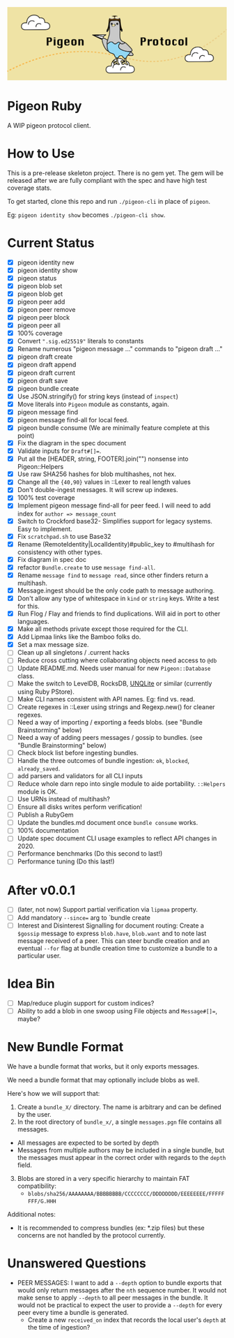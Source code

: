 ![](logo.png)

# Pigeon Ruby

A WIP pigeon protocol client.

# How to Use

This is a pre-release skeleton project. There is no gem yet. The gem will be released after we are fully compliant with the spec and have high test coverage stats.

To get started, clone this repo and run `./pigeon-cli` in place of `pigeon`.

Eg: `pigeon identity show` becomes `./pigeon-cli show`.

# Current Status

 - [X] pigeon identity new
 - [X] pigeon identity show
 - [X] pigeon status
 - [X] pigeon blob set
 - [X] pigeon blob get
 - [X] pigeon peer add
 - [X] pigeon peer remove
 - [X] pigeon peer block
 - [X] pigeon peer all
 - [X] 100% coverage
 - [X] Convert `".sig.ed25519"` literals to constants
 - [X] Rename numerous "pigeon message ..." commands to "pigeon draft ..."
 - [X] pigeon draft create
 - [X] pigeon draft append
 - [X] pigeon draft current
 - [X] pigeon draft save
 - [X] pigeon bundle create
 - [X] Use JSON.stringify() for string keys (instead of `inspect`)
 - [X] Move literals into `Pigeon` module as constants, again.
 - [X] pigeon message find
 - [X] pigeon message find-all for local feed.
 - [X] pigeon bundle consume (We are minimally feature complete at this point)
 - [X] Fix the diagram in the spec document
 - [X] Validate inputs for `Draft#[]=`.
 - [X] Put all the [HEADER, string, FOOTER].join("") nonsense into Pigeon::Helpers
 - [X] Use raw SHA256 hashes for blob multihashes, not hex.
 - [X] Change all the `{40,90}` values in ::Lexer to real length values
 - [X] Don't double-ingest messages. It will screw up indexes.
 - [X] 100% test coverage
 - [X] Implement pigeon message find-all for peer feed. I will need to add index for `author => message_count`
 - [X] Switch to Crockford base32- Simplifies support for legacy systems. Easy to implement.
 - [X] Fix `scratchpad.sh` to use Base32
 - [X] Rename (RemoteIdentity|LocalIdentity)#public_key to #multihash for consistency with other types.
 - [X] Fix diagram in spec doc
 - [X] refactor `Bundle.create` to use `message find-all`.
 - [X] Rename `message find` to `message read`, since other finders return a multihash.
 - [X] Message.ingest should be the only code path to message authoring.
 - [X] Don't allow any type of whitespace in `kind` or `string` keys. Write a test for this.
 - [X] Run Flog / Flay and friends to find duplications. Will aid in port to other languages.
 - [X] Make all methods private except those required for the CLI.
 - [X] Add Lipmaa links like the Bamboo folks do.
 - [X] Set a max message size.
 - [ ] Clean up all singletons / .current hacks
 - [ ] Reduce cross cutting where collaborating objects need access to `@db`
 - [ ] Update README.md. Needs user manual for new `Pigeon::Database` class.
 - [ ] Make the switch to LevelDB, RocksDB, [UNQLite](https://unqlite.org/features.html) or similar (currently using Ruby PStore).
 - [ ] Make CLI names consistent with API names. Eg: find vs. read.
 - [ ] Create regexes in ::Lexer using strings and Regexp.new() for cleaner regexes.
 - [ ] Need a way of importing / exporting a feeds blobs. (see "Bundle Brainstorming" below)
 - [ ] Need a way of adding peers messages / gossip to bundles. (see "Bundle Brainstorming" below)
 - [ ] Check block list before ingesting bundles.
 - [ ] Handle the three outcomes of bundle ingestion: `ok`, `blocked`, `already_saved`.
 - [ ] add parsers and validators for all CLI inputs
 - [ ] Reduce whole darn repo into single module to aide portability. `::Helpers` module is OK.
 - [ ] Use URNs instead of multihash?
 - [ ] Ensure all disks writes perform verification!
 - [ ] Publish a RubyGem
 - [ ] Update the bundles.md document once `bundle consume` works.
 - [ ] 100% documentation
 - [ ] Update spec document CLI usage examples to reflect API changes in 2020.
 - [ ] Performance benchmarks (Do this second to last!)
 - [ ] Performance tuning (Do this last!)

# After v0.0.1

 - [ ] (later, not now) Support partial verification via `lipmaa` property.
 - [ ] Add mandatory `--since=` arg to `bundle create
 - [ ] Interest and Disinterest Signalling for document routing: Create a `$gossip` message to express `blob.have`, `blob.want` and to note last message received of a peer. This can steer bundle creation and an eventual `--for` flag at bundle creation time to customize a bundle to a particular user.

# Idea Bin
 - [ ] Map/reduce plugin support for custom indices?
 - [ ] Ability to add a blob in one swoop using File objects and `Message#[]=`, maybe?

# New Bundle Format

We have a bundle format that works, but it only exports messages.

We need a bundle format that may optionally include blobs as well.

Here's how we will support that:

1. Create a `bundle_X/` directory. The name is arbitrary and can be defined by the user.
2. In the root directory of `bundle_x/`, a single `messages.pgn` file contains all messages.
  * All messages are expected to be sorted by depth
  * Messages from multiple authors may be included in a single bundle, but the messages must appear in the correct order with regards to the `depth` field.
3. Blobs are stored in a very specific hierarchy to maintain FAT compatibility:
    * `blobs/sha256/AAAAAAAA/BBBBBBBB/CCCCCCCC/DDDDDDDD/EEEEEEEE/FFFFFFFF/G.HHH`

Additional notes:

 * It is recommended to compress bundles (ex: *.zip files) but these concerns are not handled by the protocol currently.

# Unanswered Questions

 * PEER MESSAGES: I want to add a `--depth` option to bundle exports that would only return messages after the `nth` sequence number. It would not make sense to apply `--depth` to all peer messages in the bundle. It would not be practical to expect the user to provide a `--depth` for every peer every time a bundle is generated.
   * Create a new `received_on` index that records the local user's `depth` at the time of ingestion?